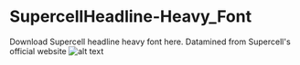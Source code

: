 # SupercellHeadline-Heavy_Font
Download Supercell headline heavy font here. Datamined from Supercell's official website
![alt text](https://imgur.com/4Yriz8N)
